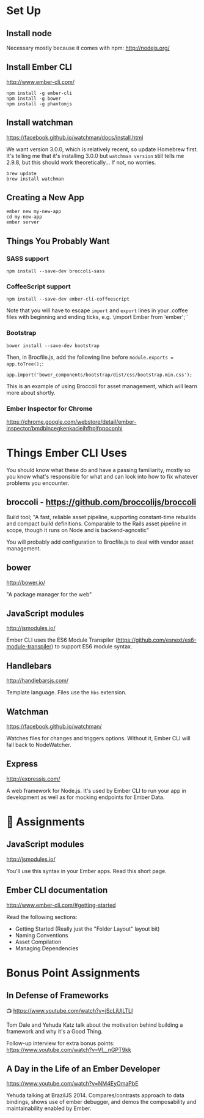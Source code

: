 # Set Up

## Install node
Necessary mostly because it comes with npm: http://nodejs.org/

## Install Ember CLI

http://www.ember-cli.com/

```
npm install -g ember-cli
npm install -g bower
npm install -g phantomjs
```

## Install watchman
https://facebook.github.io/watchman/docs/install.html

We want version 3.0.0, which is relatively recent, so update Homebrew first. It's telling me that it's installing 3.0.0 but `watchman version` still tells me 2.9.8, but this should work theoretically... If not, no worries.

```
brew update
brew install watchman
```

## Creating a New App
```
ember new my-new-app
cd my-new-app
ember server
```

## Things You Probably Want

### SASS support
`npm install --save-dev broccoli-sass`

### CoffeeScript support
`npm install --save-dev ember-cli-coffeescript`

Note that you will have to escape `import` and `export` lines in your .coffee
files with beginning and ending ticks, e.g. `\`import Ember from 'ember';\``

### Bootstrap
`bower install --save-dev bootstrap`

Then, in Brocfile.js, add the following line before `module.exports = app.toTree();`:

`app.import('bower_components/bootstrap/dist/css/bootstrap.min.css');`

This is an example of using Broccoli for asset management, which will learn more about shortly.

### Ember Inspector for Chrome
 https://chrome.google.com/webstore/detail/ember-inspector/bmdblncegkenkacieihfhpjfppoconhi

# Things Ember CLI Uses

You should know what these do and have a passing familiarity, mostly so you know what's responsible for what and can look into how to fix whatever problems you encounter.

## broccoli - https://github.com/broccolijs/broccoli


Build tool; "A fast, reliable asset pipeline, supporting constant-time rebuilds and compact build definitions. Comparable to the Rails asset pipeline in scope, though it runs on Node and is backend-agnostic"

You will probably add configuration to Brocfile.js to deal with vendor asset management.

## bower
http://bower.io/

"A package manager for the web"

## JavaScript modules
http://jsmodules.io/

Ember CLI uses the ES6 Module Transpiler (https://github.com/esnext/es6-module-transpiler) to support ES6 module syntax.

## Handlebars
http://handlebarsjs.com/

Template language. Files use the `hbs` extension.

## Watchman
https://facebook.github.io/watchman/

Watches files for changes and triggers options. Without it, Ember CLI will fall back to NodeWatcher.

## Express
http://expressjs.com/

A web framework for Node.js. It's used by Ember CLI to run your app in development as well as for mocking endpoints for Ember Data.

# :rowboat: Assignments

## JavaScript modules
http://jsmodules.io/

You'll use this syntax in your Ember apps. Read this short page.

## Ember CLI documentation

http://www.ember-cli.com/#getting-started

Read the following sections:

- Getting Started (Really just the "Folder Layout" layout bit)
- Naming Conventions
- Asset Compilation
- Managing Dependencies

# Bonus Point Assignments

## In Defense of Frameworks
:tv: https://www.youtube.com/watch?v=jScLjUlLTLI

Tom Dale and Yehuda Katz talk about the motivation behind building a framework and why it's a Good Thing.

Follow-up interview for extra bonus points: https://www.youtube.com/watch?v=VI__nGPT9kk

## A Day in the Life of an Ember Developer
https://www.youtube.com/watch?v=NM4EyOmaPbE

Yehuda talking at BrazilJS 2014. Compares/contrasts approach to data bindings, shows use of ember debugger, and demos the composability and maintainability enabled by Ember.
